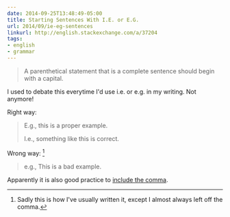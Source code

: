 ```yaml
---
date: 2014-09-25T13:48:49-05:00
title: Starting Sentences With I.E. or E.G.
url: 2014/09/ie-eg-sentences
linkurl: http://english.stackexchange.com/a/37204
tags:
- english
- grammar
---
```


> A parenthetical statement that is a complete sentence should begin with a capital.

I used to debate this everytime I'd use i.e. or e.g. in my writing. Not anymore!

Right way:

> E.g., this is a proper example.
>
> I.e., something like this is correct.

Wrong way: [^1]

> e.g., This is a bad example.

Apparently it is also good practice to [include the comma](http://english.stackexchange.com/a/16215).

[^1]: Sadly this is how I've usually written it, except I almost always left off the comma.